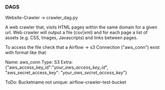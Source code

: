### DAGS

Website-Crawler -> crawler_dag.py

A web crawler that, visits HTML pages within the same domain for a given url.
Web crawler will output a file (csv|xml) and for each page a list of assets (e.g. CSS, Images, Javascripts) and links between pages.

To access the file check that a Airflow -> s3 Connection ("aws_conn") exist with format like that: 

Name: aws_conn
Type: S3
Extra: {"aws_access_key_id":"_your_aws_access_key_id_", "aws_secret_access_key": "_your_aws_secret_access_key_"}

ToDo:
Bucketname not unique: airflow-crawler-test-bucket